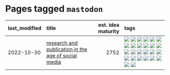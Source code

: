 # Pages tagged `mastodon`

|last_modified|title|est. idea maturity|tags
|:---|:---|---:|:---|
|2022-10-30|[research and publication in the age of social media](../research-and-social.md)|2752|[![](https://img.shields.io/badge/tag-arxiv-f76896)](../tags/arxiv.md) [![](https://img.shields.io/badge/tag-citation-0e5ec)](../tags/citation.md) [![](https://img.shields.io/badge/tag-corrections-36f98)](../tags/corrections.md) [![](https://img.shields.io/badge/tag-credit-3a9a4f)](../tags/credit.md) [![](https://img.shields.io/badge/tag-curation-d9f12f)](../tags/curation.md) [![](https://img.shields.io/badge/tag-discoverability-fe76cf)](../tags/discoverability.md) [![](https://img.shields.io/badge/tag-discussion-8fb3d)](../tags/discussion.md) [![](https://img.shields.io/badge/tag-feed-8a140)](../tags/feed.md) [![](https://img.shields.io/badge/tag-git-83cbca)](../tags/git.md) [![](https://img.shields.io/badge/tag-git-83cbca)](../tags/git.md) [![](https://img.shields.io/badge/tag-historyofscience-e33481)](../tags/historyofscience.md) [![](https://img.shields.io/badge/tag-mastodon-b59164)](../tags/mastodon.md) [![](https://img.shields.io/badge/tag-openreview-2b1224)](../tags/openreview.md) [![](https://img.shields.io/badge/tag-paperswithcode-869cae)](../tags/paperswithcode.md) [![](https://img.shields.io/badge/tag-platform-3c7f53)](../tags/platform.md) [![](https://img.shields.io/badge/tag-publication-c6963e)](../tags/publication.md) [![](https://img.shields.io/badge/tag-reproducibility-22d494)](../tags/reproducibility.md) [![](https://img.shields.io/badge/tag-research-90446b)](../tags/research.md) [![](https://img.shields.io/badge/tag-retractions-35d2ce)](../tags/retractions.md) [![](https://img.shields.io/badge/tag-search-8e95e2)](../tags/search.md) [![](https://img.shields.io/badge/tag-socialmedia-be4650)](../tags/socialmedia.md) [![](https://img.shields.io/badge/tag-stackoverflow-3f3dc3)](../tags/stackoverflow.md) [![](https://img.shields.io/badge/tag-subscription-cdef47)](../tags/subscription.md) [![](https://img.shields.io/badge/tag-transparency-dd597e)](../tags/transparency.md) [![](https://img.shields.io/badge/tag-twitter-99b5f2)](../tags/twitter.md) [![](https://img.shields.io/badge/tag-validation-d46ff4)](../tags/validation.md)|